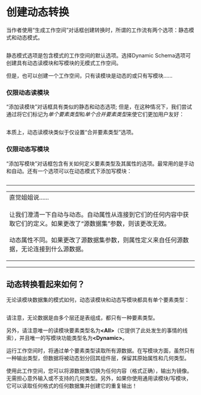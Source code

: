 # 创建动态转换

当作者使用“生成工作空间”对话框创建转换时，所谓的工作流有两个选项：静态模式和动态模式。

<p><a target="_blank" href="https://github.com/safesoftware/FMETraining/blob/Desktop-Advanced-2018/DesktopAdvanced3AdvancedR%2BW/Images/Img3.037.CreateDynamicWorkspace.png"><img src="../DesktopAdvanced3AdvancedR+W/Images/Img3.037.CreateDynamicWorkspace.png" alt="" style="max-width:100%;"></a></p>
<p><font style="vertical-align: inherit;"><font style="vertical-align: inherit;">静态模式选项是包含模式的工作空间的默认选项。</font><font style="vertical-align: inherit;">选择Dynamic Sc​​hema选项可创建具有动态读模块和写模块的无模式工作空间。</font></font></p>
<p><font style="vertical-align: inherit;"><font style="vertical-align: inherit;">但是，也可以创建一个工作空间，只有读模块是动态的或只有写模块......</font></font></p>
<h3><a id="user-content-dynamic-reader-only" class="anchor" aria-hidden="true" href="https://github.com/safesoftware/FMETraining/blob/Desktop-Advanced-2018/DesktopAdvanced3AdvancedR%2BW/3.10.CreatingDynamicTranslations.md#dynamic-reader-only"></a><font style="vertical-align: inherit;"><font style="vertical-align: inherit;">仅限动态读模块</font></font></h3>
<p><font style="vertical-align: inherit;"><font style="vertical-align: inherit;">“添加读模块”对话框具有类似的静态和动态选项; </font><font style="vertical-align: inherit;">但是，在这种情况下，我们尝试通过将它们标记为</font></font><em><font style="vertical-align: inherit;"><font style="vertical-align: inherit;">单个要素类型</font></font></em><font style="vertical-align: inherit;"><font style="vertical-align: inherit;">和</font></font><em><font style="vertical-align: inherit;"><font style="vertical-align: inherit;">单个合并要素类型</font></font></em><font style="vertical-align: inherit;"><font style="vertical-align: inherit;">来使它们更加用户友好</font><font style="vertical-align: inherit;">：</font></font></p>
<p><a target="_blank" href="https://github.com/safesoftware/FMETraining/blob/Desktop-Advanced-2018/DesktopAdvanced3AdvancedR%2BW/Images/Img3.038.AddDynamicReader.png"><img src="../DesktopAdvanced3AdvancedR+W/Images/Img3.038.AddDynamicReader.png" alt="" style="max-width:100%;"></a></p>
<p><font style="vertical-align: inherit;"><font style="vertical-align: inherit;">本质上，动态读模块类似于仅设置“合并要素类型”选项。</font></font></p>
<h3><a id="user-content-dynamic-writer-only" class="anchor" aria-hidden="true" href="https://github.com/safesoftware/FMETraining/blob/Desktop-Advanced-2018/DesktopAdvanced3AdvancedR%2BW/3.10.CreatingDynamicTranslations.md#dynamic-writer-only"></a><font style="vertical-align: inherit;"><font style="vertical-align: inherit;">仅限动态写模块</font></font></h3>
<p><font style="vertical-align: inherit;"><font style="vertical-align: inherit;">“添加写模块”对话框包含有关如何定义要素类型及其属性的选项。</font><font style="vertical-align: inherit;">最常用的是手动和自动。</font><font style="vertical-align: inherit;">还有一个选项可以在动态模式下添加写模块：</font></font></p>
<p><a target="_blank" href="https://github.com/safesoftware/FMETraining/blob/Desktop-Advanced-2018/DesktopAdvanced3AdvancedR%2BW/Images/Img3.039.AddDynamicWriter.png"><img src="../DesktopAdvanced3AdvancedR+W/Images/Img3.039.AddDynamicWriter.png" alt="" style="max-width:100%;"></a></p>
<hr>
<table>
<tbody><tr>
<td>
<i></i><font style="vertical-align: inherit;"><font style="vertical-align: inherit;">
直觉姐姐说......
</font></font></td>
</tr>
<tr>
<td><font style="vertical-align: inherit;"><font style="vertical-align: inherit;">

让我们澄清一下自动与动态。</font><font style="vertical-align: inherit;">自动属性从连接到它们的任何内容中获取它们的定义。</font><font style="vertical-align: inherit;">如果更改了“源数据集”参数，则该更改无效。 
</font></font><br><br><font style="vertical-align: inherit;"><font style="vertical-align: inherit;">动态属性不同。</font><font style="vertical-align: inherit;">如果更改了源数据集参数，则属性定义来自任何源数据，无论连接到什么源数据。 

</font></font></td>
</tr>
</tbody></table>
<hr>
<h2><a id="user-content-how-does-a-dynamic-translation-look" class="anchor" aria-hidden="true" href="https://github.com/safesoftware/FMETraining/blob/Desktop-Advanced-2018/DesktopAdvanced3AdvancedR%2BW/3.10.CreatingDynamicTranslations.md#how-does-a-dynamic-translation-look"></a><font style="vertical-align: inherit;"><font style="vertical-align: inherit;">动态转换看起来如何？</font></font></h2>
<p><font style="vertical-align: inherit;"><font style="vertical-align: inherit;">无论读模块数据集的模式如何，动态读模块和动态写模块都具有单个要素类型：</font></font></p>
<p><a target="_blank" href="https://github.com/safesoftware/FMETraining/blob/Desktop-Advanced-2018/DesktopAdvanced3AdvancedR%2BW/Images/Img3.040.BasicDynamicWorkspace.png"><img src="../DesktopAdvanced3AdvancedR+W/Images/Img3.040.BasicDynamicWorkspace.png" alt="" style="max-width:100%;"></a></p>
<p><font style="vertical-align: inherit;"><font style="vertical-align: inherit;">请注意，无论数据是由多个层还是表组成，都只有一种要素类型。</font></font></p>
<p><font style="vertical-align: inherit;"><font style="vertical-align: inherit;">另外，请注意唯一的读模块要素类型名为</font></font><strong><font style="vertical-align: inherit;"><font style="vertical-align: inherit;">&lt;All&gt;</font></font></strong><font style="vertical-align: inherit;"><font style="vertical-align: inherit;">（它提供了此处发生的事情的线索），并且唯一的写模块功能类型名为</font></font><strong><font style="vertical-align: inherit;"><font style="vertical-align: inherit;">&lt;Dynamic&gt;</font></font></strong><font style="vertical-align: inherit;"><font style="vertical-align: inherit;">。</font></font></p>
<p><font style="vertical-align: inherit;"><font style="vertical-align: inherit;">运行工作空间时，将通过单个要素类型读取所有源数据。</font><font style="vertical-align: inherit;">在写模块方面，虽然只有一种输出类型，但数据将被动态划分回其组件层，保留其原始属性和几何类型。</font></font></p>
<p><font style="vertical-align: inherit;"><font style="vertical-align: inherit;">使用此工作空间，您可以将源数据集切换为任何内容（格式正确），输出为镜像。</font><font style="vertical-align: inherit;">无需担心意外输入或不支持的几何类型。</font><font style="vertical-align: inherit;">另外，如果你使用通用读模块/写模块，它可以读取任何格式的任何数据集并创建它的重复输出！</font></font></p>
